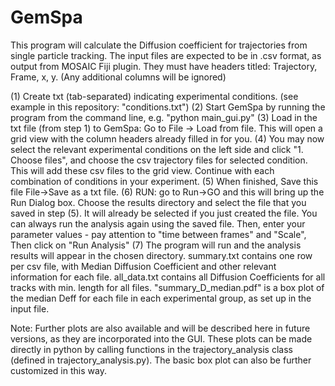 # GemSpa

This program will calculate the Diffusion coefficient for trajectories from single particle tracking.  The input files are expected to be in .csv format, as output from MOSAIC Fiji plugin.  They must have headers titled: Trajectory, Frame, x, y.  (Any additional columns will be ignored)

(1) Create txt (tab-separated) indicating experimental conditions.  (see example in this repository: "conditions.txt")
(2) Start GemSpa by running the program from the command line, e.g. "python main_gui.py"
(3) Load in the txt file (from step 1) to GemSpa: Go to File -> Load from file.  This will open a grid view with the column headers already filled in for you.
(4) You may now select the relevant experimental conditions on the left side and click "1. Choose files", and choose the csv trajectory files for selected condition.  This will add these csv files to the grid view.  Continue with each combination of conditions in your experiment.
(5) When finished, Save this file File->Save as a txt file.
(6) RUN: go to Run->GO and this will bring up the Run Dialog box.  Choose the results directory and select the file that you saved in step (5).  It will already be selected if you just created the file.  You can always run the analysis again using the saved file.  Then, enter your parameter values - pay attention to "time between frames" and "Scale",  Then click on "Run Analysis"
(7) The program will run and the analysis results will appear in the chosen directory.  summary.txt contains one row per csv file, with Median Diffusion Coefficient and other relevant information for each file.  all_data.txt contains all Diffusion Coefficients for all tracks with min. length for all files.  "summary_D_median.pdf" is a box plot of the median Deff for each file in each experimental group, as set up in the input file.  

Note: Further plots are also available and will be described here in future versions, as they are incorporated into the GUI.  These plots can be made directly in python by calling functions in the trajectory_analysis class (defined in trajectory_analysis.py).  The basic box plot can also be further customized in this way.
